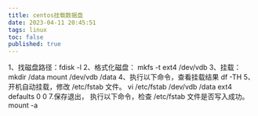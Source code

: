 ```yaml
---
title: centos挂载数据盘
date: 2023-04-11 20:45:51
tags: linux
toc: false
published: true
---
```


1、找磁盘路径：fdisk -l
2、格式化磁盘： mkfs -t ext4 /dev/vdb
3、挂载：
mkdir /data
mount /dev/vdb /data
4、执行以下命令，查看挂载结果
df -TH
5、开机自动挂载，修改 /etc/fstab 文件。
vi /etc/fstab
/dev/vdb /data   ext4 defaults     0   0
7.保存退出， 执行以下命令，检查 /etc/fstab 文件是否写入成功。
mount -a